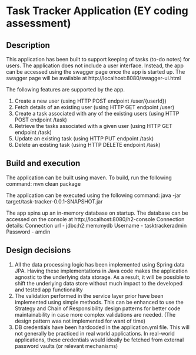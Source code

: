 # Task Tracker Application (EY coding assessment)

## Description

This application has been built to support keeping of tasks (to-do notes) for users. 
The application does not include a user interface. Instead, the app can be accessed using the swagger page once the app is started up.
The swagger page will be available at http://localhost:8080/swagger-ui.html

The following features are supported by the app.
1. Create a new user  (using HTTP POST endpoint /user/{userId})
2. Fetch details of an existing user  (using HTTP GET endpoint /user)
3. Create a task associated with any of the existing users  (using HTTP POST endpoint /task)
4. Retrieve the tasks associated with a given user  (using HTTP GET endpoint /task)
5. Update an existing task  (using HTTP PUT endpoint /task)
6. Delete an existing task  (using HTTP DELETE endpoint /task)


## Build and execution

The application can be built using maven. To build, run the following command:
mvn clean package

The application can be executed using the following command:
java -jar target/task-tracker-0.0.1-SNAPSHOT.jar

The app spins up an in-memory database on startup. The database can be accessed on the console at http://localhost:8080/h2-console
Connection details:
Connection url - jdbc:h2:mem:mydb
Username - tasktrackeradmin
Password - amdin

## Design decisions

1. All the data processing logic has been implemented using Spring data JPA. Having these implementations in Java code makes the application agnostic to the underlying data storage. As a result, it will be possible to shift the underlying data store without much impact to the developed and tested app functionality
2. The validation performed in the service layer prior have been implemented using simple methods. This can be enhanced to use the Strategy and Chain of Responsibility design patterns for better code maintainability in case more complex validations are needed. (The design pattern was not implemented for want of time)
3. DB credentials have been hardcoded in the application.yml file. This will not generally be practiced in real world applications. In real-world applications, these credentials would ideally be fetched from external password vaults (or relevant mechanisms)